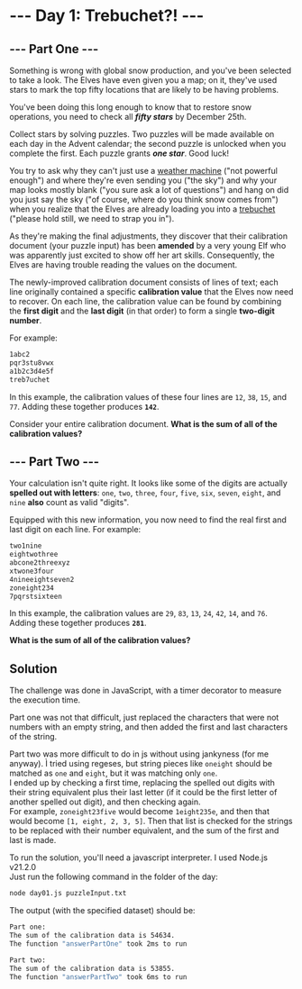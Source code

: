 # --- Day 1: Trebuchet?! ---

## --- Part One ---

Something is wrong with global snow production, and you've been selected to take a look. The Elves have even given you a map; on it, they've used stars to mark the top fifty locations that are likely to be having problems.

You've been doing this long enough to know that to restore snow operations, you need to check all ***fifty stars*** by December 25th.

Collect stars by solving puzzles. Two puzzles will be made available on each day in the Advent calendar; the second puzzle is unlocked when you complete the first. Each puzzle grants ***one star***. Good luck!

You try to ask why they can't just use a [weather machine](https://adventofcode.com/2015/day/1) ("not powerful enough") and where they're even sending you ("the sky") and why your map looks mostly blank ("you sure ask a lot of questions") and hang on did you just say the sky ("of course, where do you think snow comes from") when you realize that the Elves are already loading you into a [trebuchet](https://en.wikipedia.org/wiki/Trebuchet) ("please hold still, we need to strap you in").

As they're making the final adjustments, they discover that their calibration document (your puzzle input) has been **amended** by a very young Elf who was apparently just excited to show off her art skills. Consequently, the Elves are having trouble reading the values on the document.

The newly-improved calibration document consists of lines of text; each line originally contained a specific **calibration value** that the Elves now need to recover. On each line, the calibration value can be found by combining the **first digit** and the **last digit** (in that order) to form a single **two-digit number**.

For example:

```txt
1abc2
pqr3stu8vwx
a1b2c3d4e5f
treb7uchet
```

In this example, the calibration values of these four lines are ```12```, ```38```, ```15```, and ```77```. Adding these together produces **```142```**.

Consider your entire calibration document. **What is the sum of all of the calibration values?**

## --- Part Two ---

Your calculation isn't quite right. It looks like some of the digits are actually **spelled out with letters**: ```one```, ```two```, ```three```, ```four```, ```five```, ```six```, ```seven```, ```eight```, and ```nine``` **also** count as valid "digits".

Equipped with this new information, you now need to find the real first and last digit on each line. For example:

```txt
two1nine
eightwothree
abcone2threexyz
xtwone3four
4nineeightseven2
zoneight234
7pqrstsixteen
```

In this example, the calibration values are ```29```, ```83```, ```13```, ```24```, ```42```, ```14```, and ```76```. Adding these together produces **```281```**.

**What is the sum of all of the calibration values?**

## Solution

The challenge was done in JavaScript, with a timer decorator to measure the execution time.

Part one was not that difficult, just replaced the characters that were not numbers with an empty string, and then added the first and last characters of the string.

Part two was more difficult to do in js without using jankyness (for me anyway). Ì tried using regeses, but string pieces like ```oneight``` should be matched as ```one``` and ```eight```, but it was matching only ```one```.  
I ended up by checking a first time, replacing the spelled out digits with their string equivalent plus their last letter (if it could be the first letter of another spelled out digit), and then checking again.  
For example, ```zoneight23five``` would become ```1eight235e```, and then that would become ```[1, eight, 2, 3, 5]```. Then that list is checked for the strings to be replaced with their number equivalent, and the sum of the first and last is made.

To run the solution, you'll need a javascript interpreter. I used Node.js v21.2.0  
Just run the following command in the folder of the day:

```zsh
node day01.js puzzleInput.txt
```

The output (with the specified dataset) should be:

```zsh
Part one:
The sum of the calibration data is 54634.
The function "answerPartOne" took 2ms to run

Part two:
The sum of the calibration data is 53855.
The function "answerPartTwo" took 6ms to run
```

